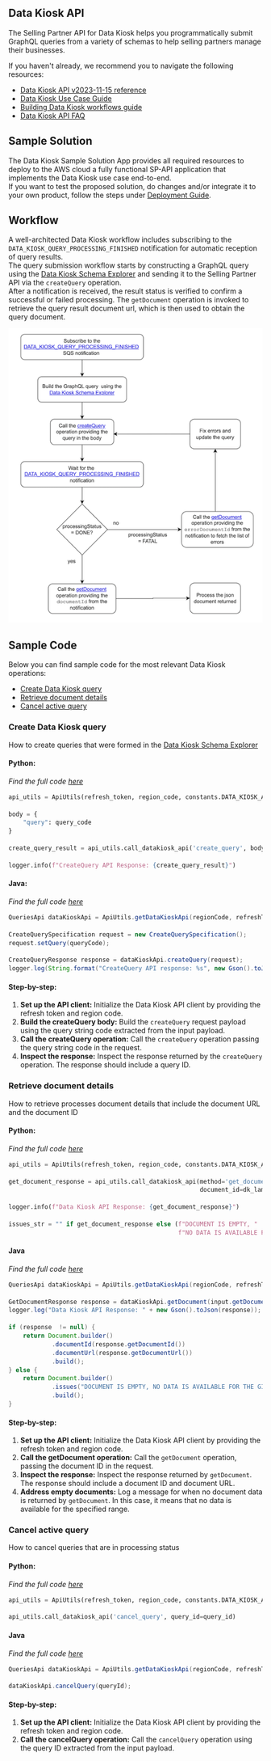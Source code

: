 ## Data Kiosk API
The Selling Partner API for Data Kiosk helps you programmatically submit GraphQL queries from a variety of schemas to help selling partners manage their businesses.

If you haven't already, we recommend you to navigate the following resources:
* [Data Kiosk API v2023-11-15 reference](https://developer-docs.amazon.com/sp-api/v0/docs/data-kiosk-api-v2023-11-15-reference)
* [Data Kiosk Use Case Guide](https://developer-docs.amazon.com/sp-api/v0/docs/data-kiosk-api-v2023-11-15-use-case-guide)
* [Building Data Kiosk workflows guide](https://developer-docs.amazon.com/sp-api/docs/data-kiosk-workflow-guide)
* [Data Kiosk API FAQ](https://developer-docs.amazon.com/sp-api/docs/data-kiosk-faq)

## Sample Solution
The Data Kiosk Sample Solution App provides all required resources to deploy to the AWS cloud a fully functional SP-API application that implements the Data Kiosk use case end-to-end.  
If you want to test the proposed solution, do changes and/or integrate it to your own product, follow the steps under [Deployment Guide](docs/DEPLOYMENT.md).

## Workflow
A well-architected Data Kiosk workflow includes subscribing to the `DATA_KIOSK_QUERY_PROCESSING_FINISHED` notification for automatic reception of query results.  
The query submission workflow starts by constructing a GraphQL query using the [Data Kiosk Schema Explorer](https://sellercentral.amazon.com/datakiosk-schema-explorer?schema=analytics_salesAndTraffic_2023_11_15) and sending it to the Selling Partner API via the `createQuery` operation.  
After a notification is received, the result status is verified to confirm a successful or failed processing. The `getDocument` operation is invoked to retrieve the query result document url, which is then used to obtain the query document.

![Data Kiosk Workflow](docs/data-kiosk-workflow.png)

## Sample Code
Below you can find sample code for the most relevant Data Kiosk operations:
* [Create Data Kiosk query](#create-data-kiosk-query)
* [Retrieve document details](#retrieve-document-details)
* [Cancel active query](#cancel-active-query)

### Create Data Kiosk query
How to create queries that were formed in the [Data Kiosk Schema Explorer](https://sellercentral.amazon.com/datakiosk-schema-explorer?schema=analytics_salesAndTraffic_2023_11_15)

#### Python:
*Find the full code [here](https://github.com/amzn/selling-partner-api-samples/blob/main/use-cases/data-kiosk/code/python/src/create_query_handler.py)*
```python
api_utils = ApiUtils(refresh_token, region_code, constants.DATA_KIOSK_API_TYPE)

body = {
    "query": query_code
}

create_query_result = api_utils.call_datakiosk_api('create_query', body=body)

logger.info(f"CreateQuery API Response: {create_query_result}")
```

#### Java:
*Find the full code [here](https://github.com/amzn/selling-partner-api-samples/blob/main/use-cases/data-kiosk/code/java/src/main/java/lambda/CreateQueryHandler.java)*
```java
QueriesApi dataKioskApi = ApiUtils.getDataKioskApi(regionCode, refreshToken);

CreateQuerySpecification request = new CreateQuerySpecification();
request.setQuery(queryCode);

CreateQueryResponse response = dataKioskApi.createQuery(request);
logger.log(String.format("CreateQuery API response: %s", new Gson().toJson(response)));
```

#### Step-by-step:
1. **Set up the API client:** Initialize the Data Kiosk API client by providing the refresh token and region code.
2. **Build the createQuery body:** Build the `createQuery` request payload using the query string code extracted from the input payload.
3. **Call the createQuery operation:** Call the `createQuery` operation passing the query string code in the request.
4. **Inspect the response:** Inspect the response returned by the `createQuery` operation. The response should include a query ID.

### Retrieve document details
How to retrieve processes document details that include the document URL and the document ID

#### Python:
*Find the full code [here](https://github.com/amzn/selling-partner-api-samples/blob/main/use-cases/data-kiosk/code/python/src/get_document_handler.py)*
```python
api_utils = ApiUtils(refresh_token, region_code, constants.DATA_KIOSK_API_TYPE)

get_document_response = api_utils.call_datakiosk_api(method='get_document',
                                                     document_id=dk_lambda_input.document.documentId)

logger.info(f"Data Kiosk API Response: {get_document_response}")

issues_str = "" if get_document_response else (f"DOCUMENT IS EMPTY, "
                                               f"NO DATA IS AVAILABLE FOR THE GIVEN TIME RANGE")
```

#### Java
*Find the full code [here](https://github.com/amzn/selling-partner-api-samples/blob/main/use-cases/data-kiosk/code/java/src/main/java/lambda/GetDocumentHandler.java)*
```java
QueriesApi dataKioskApi = ApiUtils.getDataKioskApi(regionCode, refreshToken);

GetDocumentResponse response = dataKioskApi.getDocument(input.getDocument().getDocumentId());
logger.log("Data Kiosk API Response: " + new Gson().toJson(response));

if (response  != null) {
    return Document.builder()
            .documentId(response.getDocumentId())
            .documentUrl(response.getDocumentUrl())
            .build();
} else {
    return Document.builder()
            .issues("DOCUMENT IS EMPTY, NO DATA IS AVAILABLE FOR THE GIVEN TIME RANGE")
            .build();
}
```

#### Step-by-step:
1. **Set up the API client:** Initialize the Data Kiosk API client by providing the refresh token and region code.
2. **Call the getDocument operation:** Call the `getDocument` operation, passing the document ID in the request.
3. **Inspect the response:** Inspect the response returned by `getDocument`. The response should include a document ID and document URL.
4. **Address empty documents:** Log a message for when no document data is returned by `getDocument`. In this case, it means that no data is available for the specified range.

### Cancel active query
How to cancel queries that are in processing status

#### Python:
*Find the full code [here](https://github.com/amzn/selling-partner-api-samples/blob/main/use-cases/data-kiosk/code/python/src/cancel_query_handler.py)*
```python
api_utils = ApiUtils(refresh_token, region_code, constants.DATA_KIOSK_API_TYPE)

api_utils.call_datakiosk_api('cancel_query', query_id=query_id)
```

#### Java
*Find the full code [here](https://github.com/amzn/selling-partner-api-samples/blob/main/use-cases/data-kiosk/code/java/src/main/java/lambda/CancelQueryHandler.java)*
```java
QueriesApi dataKioskApi = ApiUtils.getDataKioskApi(regionCode, refreshToken);

dataKioskApi.cancelQuery(queryId);
```

#### Step-by-step:
1. **Set up the API client:** Initialize the Data Kiosk API client by providing the refresh token and region code.
2. **Call the cancelQuery operation:** Call the `cancelQuery` operation using the query ID extracted from the input payload.